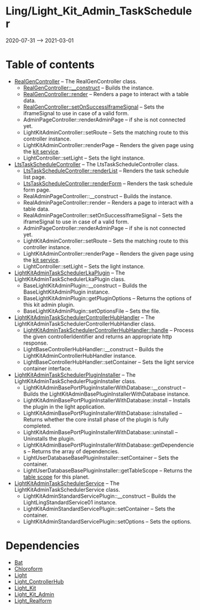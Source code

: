 Ling/Light_Kit_Admin_TaskScheduler
================
2020-07-31 --> 2021-03-01




Table of contents
===========

- [RealGenController](https://github.com/lingtalfi/Light_Kit_Admin_TaskScheduler/blob/master/doc/api/Ling/Light_Kit_Admin_TaskScheduler/Controller/Generated/Base/RealGenController.md) &ndash; The RealGenController class.
    - [RealGenController::__construct](https://github.com/lingtalfi/Light_Kit_Admin_TaskScheduler/blob/master/doc/api/Ling/Light_Kit_Admin_TaskScheduler/Controller/Generated/Base/RealGenController/__construct.md) &ndash; Builds the instance.
    - [RealGenController::render](https://github.com/lingtalfi/Light_Kit_Admin_TaskScheduler/blob/master/doc/api/Ling/Light_Kit_Admin_TaskScheduler/Controller/Generated/Base/RealGenController/render.md) &ndash; Renders a page to interact with a table data.
    - [RealGenController::setOnSuccessIframeSignal](https://github.com/lingtalfi/Light_Kit_Admin_TaskScheduler/blob/master/doc/api/Ling/Light_Kit_Admin_TaskScheduler/Controller/Generated/Base/RealGenController/setOnSuccessIframeSignal.md) &ndash; Sets the iframeSignal to use in case of a valid form.
    - AdminPageController::renderAdminPage &ndash; if she is not connected yet.
    - LightKitAdminController::setRoute &ndash; Sets the matching route to this controller instance.
    - LightKitAdminController::renderPage &ndash; Renders the given page using the [kit service](https://github.com/lingtalfi/Light_Kit).
    - LightController::setLight &ndash; Sets the light instance.
- [LtsTaskScheduleController](https://github.com/lingtalfi/Light_Kit_Admin_TaskScheduler/blob/master/doc/api/Ling/Light_Kit_Admin_TaskScheduler/Controller/Generated/LtsTaskScheduleController.md) &ndash; The LtsTaskScheduleController class.
    - [LtsTaskScheduleController::renderList](https://github.com/lingtalfi/Light_Kit_Admin_TaskScheduler/blob/master/doc/api/Ling/Light_Kit_Admin_TaskScheduler/Controller/Generated/LtsTaskScheduleController/renderList.md) &ndash; Renders the task schedule list page.
    - [LtsTaskScheduleController::renderForm](https://github.com/lingtalfi/Light_Kit_Admin_TaskScheduler/blob/master/doc/api/Ling/Light_Kit_Admin_TaskScheduler/Controller/Generated/LtsTaskScheduleController/renderForm.md) &ndash; Renders the task schedule form page.
    - RealAdminPageController::__construct &ndash; Builds the instance.
    - RealAdminPageController::render &ndash; Renders a page to interact with a table data.
    - RealAdminPageController::setOnSuccessIframeSignal &ndash; Sets the iframeSignal to use in case of a valid form.
    - AdminPageController::renderAdminPage &ndash; if she is not connected yet.
    - LightKitAdminController::setRoute &ndash; Sets the matching route to this controller instance.
    - LightKitAdminController::renderPage &ndash; Renders the given page using the [kit service](https://github.com/lingtalfi/Light_Kit).
    - LightController::setLight &ndash; Sets the light instance.
- [LightKitAdminTaskSchedulerLkaPlugin](https://github.com/lingtalfi/Light_Kit_Admin_TaskScheduler/blob/master/doc/api/Ling/Light_Kit_Admin_TaskScheduler/LightKitAdminPlugin/Generated/LightKitAdminTaskSchedulerLkaPlugin.md) &ndash; The LightKitAdminTaskSchedulerLkaPlugin class.
    - BaseLightKitAdminPlugin::__construct &ndash; Builds the BaseLightKitAdminPlugin instance.
    - BaseLightKitAdminPlugin::getPluginOptions &ndash; Returns the options of this kit admin plugin.
    - BaseLightKitAdminPlugin::setOptionsFile &ndash; Sets the file.
- [LightKitAdminTaskSchedulerControllerHubHandler](https://github.com/lingtalfi/Light_Kit_Admin_TaskScheduler/blob/master/doc/api/Ling/Light_Kit_Admin_TaskScheduler/Light_ControllerHub/Generated/LightKitAdminTaskSchedulerControllerHubHandler.md) &ndash; The LightKitAdminTaskSchedulerControllerHubHandler class.
    - [LightKitAdminTaskSchedulerControllerHubHandler::handle](https://github.com/lingtalfi/Light_Kit_Admin_TaskScheduler/blob/master/doc/api/Ling/Light_Kit_Admin_TaskScheduler/Light_ControllerHub/Generated/LightKitAdminTaskSchedulerControllerHubHandler/handle.md) &ndash; Process the given controllerIdentifier and returns an appropriate http response.
    - LightBaseControllerHubHandler::__construct &ndash; Builds the LightKitAdminControllerHubHandler instance.
    - LightBaseControllerHubHandler::setContainer &ndash; Sets the light service container interface.
- [LightKitAdminTaskSchedulerPluginInstaller](https://github.com/lingtalfi/Light_Kit_Admin_TaskScheduler/blob/master/doc/api/Ling/Light_Kit_Admin_TaskScheduler/Light_PluginInstaller/LightKitAdminTaskSchedulerPluginInstaller.md) &ndash; The LightKitAdminTaskSchedulerPluginInstaller class.
    - LightKitAdminBasePortPluginInstallerWithDatabase::__construct &ndash; Builds the LightKitAdminBasePluginInstallerWithDatabase instance.
    - LightKitAdminBasePortPluginInstallerWithDatabase::install &ndash; Installs the plugin in the light application.
    - LightKitAdminBasePortPluginInstallerWithDatabase::isInstalled &ndash; Returns whether the core install phase of the plugin is fully completed.
    - LightKitAdminBasePortPluginInstallerWithDatabase::uninstall &ndash; Uninstalls the plugin.
    - LightKitAdminBasePortPluginInstallerWithDatabase::getDependencies &ndash; Returns the array of dependencies.
    - LightUserDatabaseBasePluginInstaller::setContainer &ndash; Sets the container.
    - LightUserDatabaseBasePluginInstaller::getTableScope &ndash; Returns the [table scope](https://github.com/lingtalfi/TheBar/blob/master/discussions/table-scope.md) for this planet.
- [LightKitAdminTaskSchedulerService](https://github.com/lingtalfi/Light_Kit_Admin_TaskScheduler/blob/master/doc/api/Ling/Light_Kit_Admin_TaskScheduler/Service/LightKitAdminTaskSchedulerService.md) &ndash; The LightKitAdminTaskSchedulerService class.
    - LightKitAdminStandardServicePlugin::__construct &ndash; Builds the LightLingStandardService01 instance.
    - LightKitAdminStandardServicePlugin::setContainer &ndash; Sets the container.
    - LightKitAdminStandardServicePlugin::setOptions &ndash; Sets the options.


Dependencies
============
- [Bat](https://github.com/lingtalfi/Bat)
- [Chloroform](https://github.com/lingtalfi/Chloroform)
- [Light](https://github.com/lingtalfi/Light)
- [Light_ControllerHub](https://github.com/lingtalfi/Light_ControllerHub)
- [Light_Kit](https://github.com/lingtalfi/Light_Kit)
- [Light_Kit_Admin](https://github.com/lingtalfi/Light_Kit_Admin)
- [Light_Realform](https://github.com/lingtalfi/Light_Realform)


